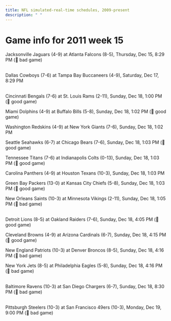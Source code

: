 ```yaml
---
title: NFL simulated-real-time schedules, 2009-present
description: " "
---
```


# Game info for 2011 week 15

Jacksonville Jaguars (4-9) at Atlanta Falcons (8-5), Thursday, Dec 15, 8:29 PM (:red_circle: bad game)

<br/>Dallas Cowboys (7-6) at Tampa Bay Buccaneers (4-9), Saturday, Dec 17, 8:29 PM

<br/>Cincinnati Bengals (7-6) at St. Louis Rams (2-11), Sunday, Dec 18, 1:00 PM (:football: good game)

Miami Dolphins (4-9) at Buffalo Bills (5-8), Sunday, Dec 18, 1:02 PM (:football: good game)

Washington Redskins (4-9) at New York Giants (7-6), Sunday, Dec 18, 1:02 PM

Seattle Seahawks (6-7) at Chicago Bears (7-6), Sunday, Dec 18, 1:03 PM (:football: good game)

Tennessee Titans (7-6) at Indianapolis Colts (0-13), Sunday, Dec 18, 1:03 PM (:football: good game)

Carolina Panthers (4-9) at Houston Texans (10-3), Sunday, Dec 18, 1:03 PM

Green Bay Packers (13-0) at Kansas City Chiefs (5-8), Sunday, Dec 18, 1:03 PM (:football: good game)

New Orleans Saints (10-3) at Minnesota Vikings (2-11), Sunday, Dec 18, 1:05 PM (:red_circle: bad game)

<br/>Detroit Lions (8-5) at Oakland Raiders (7-6), Sunday, Dec 18, 4:05 PM (:football: good game)

Cleveland Browns (4-9) at Arizona Cardinals (6-7), Sunday, Dec 18, 4:15 PM (:football: good game)

New England Patriots (10-3) at Denver Broncos (8-5), Sunday, Dec 18, 4:16 PM (:red_circle: bad game)

New York Jets (8-5) at Philadelphia Eagles (5-8), Sunday, Dec 18, 4:16 PM (:red_circle: bad game)

<br/>Baltimore Ravens (10-3) at San Diego Chargers (6-7), Sunday, Dec 18, 8:30 PM (:red_circle: bad game)

<br/>Pittsburgh Steelers (10-3) at San Francisco 49ers (10-3), Monday, Dec 19, 9:00 PM (:red_circle: bad game)

